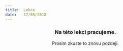```yaml
---
title:  Lekce
date:   17/05/2018
---
```


### <center>Na této lekci pracujeme.</center>
<center>Prosim zkuste to znovu pozdeji.</center>